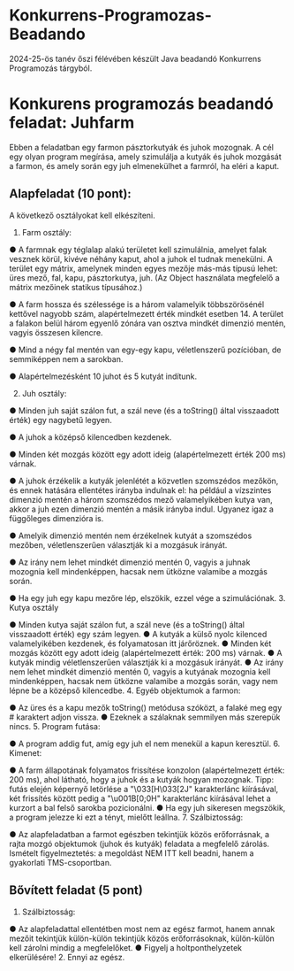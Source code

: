 # Konkurrens-Programozas-Beadando
2024-25-ös tanév őszi félévében készült Java beadandó Konkurrens Programozás tárgyból. 

# Konkurens programozás beadandó feladat: Juhfarm
Ebben a feladatban egy farmon pásztorkutyák és juhok mozognak. A cél egy olyan program megírása, amely szimulálja a kutyák és juhok mozgását a farmon, és amely során egy juh elmenekülhet a farmról, ha eléri a kaput.

## Alapfeladat (10 pont):
A következő osztályokat kell elkészíteni.

1. Farm osztály:

● A farmnak egy téglalap alakú területet kell szimulálnia, amelyet falak vesznek körül, kivéve néhány kaput, ahol a juhok el tudnak menekülni. A terület egy mátrix, amelynek minden egyes mezője más-más típusú lehet: üres mező, fal, kapu, pásztorkutya, juh. (Az Object használata megfelelő a mátrix mezőinek statikus típusához.)

● A farm hossza és szélessége is a három valamelyik többszörösénél kettővel nagyobb szám, alapértelmezett érték mindkét esetben 14. A terület a falakon belül három egyenlő zónára van osztva mindkét dimenzió mentén, vagyis összesen kilencre.

● Mind a négy fal mentén van egy-egy kapu, véletlenszerű pozícióban, de semmiképpen nem a sarokban.

● Alapértelmezésként 10 juhot és 5 kutyát indítunk.

2. Juh osztály:

● Minden juh saját szálon fut, a szál neve (és a toString() által visszaadott érték) egy nagybetű legyen.

● A juhok a középső kilencedben kezdenek.

● Minden két mozgás között egy adott ideig (alapértelmezett érték 200 ms) várnak.

● A juhok érzékelik a kutyák jelenlétét a közvetlen szomszédos mezőkön, és ennek hatására ellentétes irányba indulnak el: ha például a vízszintes dimenzió mentén a három szomszédos mező valamelyikében kutya van, akkor a juh ezen dimenzió mentén a másik irányba indul. Ugyanez igaz a függőleges dimenzióra is.

● Amelyik dimenzió mentén nem érzékelnek kutyát a szomszédos mezőben, véletlenszerűen választják ki a mozgásuk irányát.

● Az irány nem lehet mindkét dimenzió mentén 0, vagyis a juhnak mozognia kell mindenképpen, hacsak nem ütközne valamibe a mozgás során.

● Ha egy juh egy kapu mezőre lép, elszökik, ezzel vége a szimulációnak.
3. Kutya osztály

● Minden kutya saját szálon fut, a szál neve (és a toString() által visszaadott érték) egy szám legyen.
● A kutyák a külső nyolc kilenced valamelyikében kezdenek, és folyamatosan itt járőröznek.
● Minden két mozgás között egy adott ideig (alapértelmezett érték: 200 ms) várnak.
● A kutyák mindig véletlenszerűen választják ki a mozgásuk irányát.
● Az irány nem lehet mindkét dimenzió mentén 0, vagyis a kutyának mozognia kell mindenképpen, hacsak nem ütközne valamibe a mozgás során, vagy nem lépne be a középső kilencedbe.
4. Egyéb objektumok a farmon:

● Az üres és a kapu mezők toString() metódusa szóközt, a falaké meg egy # karaktert adjon vissza.
● Ezeknek a szálaknak semmilyen más szerepük nincs.
5. Program futása:

● A program addig fut, amíg egy juh el nem menekül a kapun keresztül.
6. Kimenet:

● A farm állapotának folyamatos frissítése konzolon (alapértelmezett érték: 200 ms), ahol látható, hogy a juhok és a kutyák hogyan mozognak. Tipp: futás elején képernyő letörlése a "\033[H\033[2J" karakterlánc kiírásával, két frissítés között pedig a "\u001B[0;0H" karakterlánc kiírásával lehet a kurzort a bal felső sarokba pozicionálni.
● Ha egy juh sikeresen megszökik, a program jelezze ki ezt a tényt, mielőtt leállna.
7. Szálbiztosság:

● Az alapfeladatban a farmot egészben tekintjük közös erőforrásnak, a rajta mozgó objektumok (juhok és kutyák) feladata a megfelelő zárolás.
Ismételt figyelmeztetés: a megoldást NEM ITT kell beadni, hanem a gyakorlati TMS-csoportban.

## Bővített feladat (5 pont)
1. Szálbiztosság:

● Az alapfeladattal ellentétben most nem az egész farmot, hanem annak mezőit tekintjük külön-külön tekintjük közös erőforrásoknak, külön-külön kell zárolni mindig a megfelelőket.
● Figyelj a holtponthelyzetek elkerülésére!
2. Ennyi az egész.
